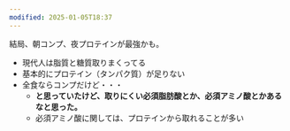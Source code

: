 ```yaml
---
modified: 2025-01-05T18:37
---
```

  

結局、朝コンプ、夜プロテインが最強かも。

  

- 現代人は脂質と糖質取りまくってる
- 基本的にプロテイン（タンパク質）が足りない
- 全食ならコンプだけど・・・
    - **と思っていたけど、取りにくい必須脂肪酸とか、必須アミノ酸とかあるなと思った。**
    - 必須アミノ酸に関しては、プロテインから取れることが多い